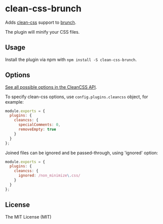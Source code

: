 # clean-css-brunch

Adds [clean-css](https://github.com/GoalSmashers/clean-css) support to
[brunch](https://brunch.io).

The plugin will minify your CSS files.

## Usage

Install the plugin via npm with `npm install -S clean-css-brunch`.

## Options

[See all possible options in the CleanCSS API](https://github.com/jakubpawlowicz/clean-css#how-to-use-clean-css-api).

To specify clean-css options, use `config.plugins.cleancss` object, for example:

```js
module.exports = {
  plugins: {
    cleancss: {
      specialComments: 0,
      removeEmpty: true
    }
  }
};
```

Joined files can be ignored and be passed-through, using 'ignored' option:

```js
module.exports = {
  plugins: {
    cleancss: {
      ignored: /non_minimize\.css/
    }
  }
};
```

## License

The MIT License (MIT)
